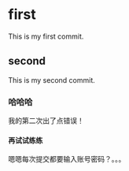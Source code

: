 # first

This is my first commit.

## second

This is my second commit.

### 哈哈哈

我的第二次出了点错误！

#### 再试试练练

嗯嗯每次提交都要输入账号密码？。。。
